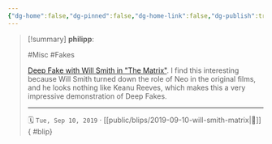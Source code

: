 ```yaml
---
{"dg-home":false,"dg-pinned":false,"dg-home-link":false,"dg-publish":true,"type":"blip","created-date":"2019-09-10T00:00:00","disabled rules":["yaml-title","yaml-title-alias","file-name-heading"],"title":"philipp @ 2019-09-10","dg-permalink":"2019/09/10/will-smith-matrix/","updated-date":"2025-04-30T22:27:35","dg-path":"blips/2019-09-10-will-smith-matrix.md","permalink":"/2019/09/10/will-smith-matrix/","dgPassFrontmatter":true,"created":"2019-09-10T00:00:00","updated":"2025-04-30T22:27:35"}
---
```


> [!summary] **philipp**:
>
> #Misc #Fakes
>
> [Deep Fake with Will Smith in "The Matrix"](https://www.youtube.com/watch?v=1h-yy3h1u04). I find this interesting because Will Smith turned down the role of Neo in the original films, and he looks nothing like Keanu Reeves, which makes this a very impressive demonstration of Deep Fakes.
> - - -
>
> 🗓️ `Tue, Sep 10, 2019` · [[public/blips/2019-09-10-will-smith-matrix\|🔗]]
{ #blip}

